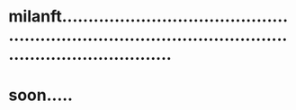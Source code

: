 # milanft...............................................................................................................................
# soon.....

